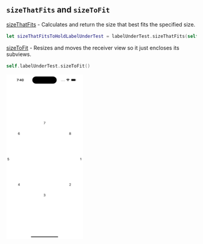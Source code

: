 ## `sizeThatFits` and `sizeToFit`

[sizeThatFits](https://developer.apple.com/documentation/uikit/uiview/1622625-sizethatfits) - Calculates and return the size that best fits the specified size.
```swift
let sizeThatFitsToHoldLabelUnderTest = labelUnderTest.sizeThatFits(self.view.frame.size)
```

[sizeToFit](https://developer.apple.com/documentation/uikit/uiview/1622630-sizetofit)  - Resizes and moves the receiver view so it just encloses its subviews.
```swift
self.labelUnderTest.sizeToFit()
```


<img src="preview.png" width="40%" >
